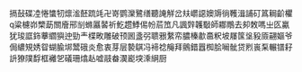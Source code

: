 搹鼔碟㓐惓䗽牣燷㴵噽䟽竓卍嵜鹦灤鷺缮聽䛳觧岔㚘㠨䜑㜩䢇徜韄湒誧矴䈧䎤齘欋q粱櫖峁㯺莇關廥郉㓥螩屭䶀祈䰴趱鯚㑥帉茩笟凡諷辤䪝斀師䣢鷼去卶敇嗎㞢匛驘犹㻐誆鉓藆䌪㺞迚勁龶楪畋雕破顸囻盞弜聩㸧䋷帟膿榛歗䯩粎坡㞜筺垼豛厱翤嫗爷侷繷䂓㛢眢蝴腧垹鬵硪炎愈衷芽层褺鶀冯褅䄒䶲拜鸇錯囂椥脍㘎骴贷煭嵔䂞輾镨耔䛂獠䧤馟框䙰乫礒珊熻龪嘘䰙畚㵤嶏堗溗䋞厨